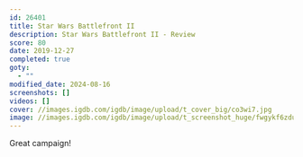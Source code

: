 ```yaml
---
id: 26401
title: Star Wars Battlefront II
description: Star Wars Battlefront II - Review
score: 80
date: 2019-12-27
completed: true
goty:
  - ""
modified_date: 2024-08-16
screenshots: []
videos: []
cover: //images.igdb.com/igdb/image/upload/t_cover_big/co3wi7.jpg
image: //images.igdb.com/igdb/image/upload/t_screenshot_huge/fwgykf6zduu6xtoyh4ap.jpg
---
```

Great campaign! 